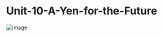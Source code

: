 # Unit-10-A-Yen-for-the-Future
![image](https://user-images.githubusercontent.com/56813346/142415773-3cdeab38-211d-4844-b7e6-43bad88d3e3f.png)
